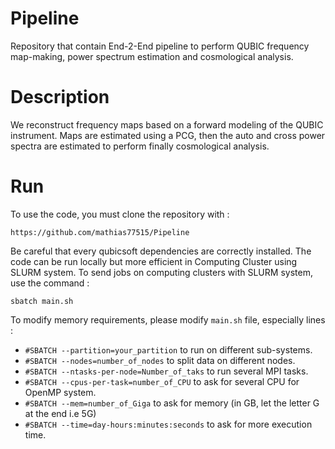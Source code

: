 # Pipeline

Repository that contain End-2-End pipeline to perform QUBIC frequency map-making, power spectrum estimation and cosmological analysis. 

# Description

We reconstruct frequency maps based on a forward modeling of the QUBIC instrument. Maps are estimated using a PCG, then the auto and cross power spectra are estimated to perform finally cosmological analysis.

# Run 

To use the code, you must clone the repository with :

```
https://github.com/mathias77515/Pipeline
```

Be careful that every qubicsoft dependencies are correctly installed. The code can be run locally but more efficient in Computing Cluster using SLURM system. To send jobs on computing clusters with SLURM system, use the command :

```
sbatch main.sh
```

To modify memory requirements, please modify `main.sh` file, especially lines :

* `#SBATCH --partition=your_partition` to run on different sub-systems.
* `#SBATCH --nodes=number_of_nodes` to split data on different nodes.
* `#SBATCH --ntasks-per-node=Number_of_taks` to run several MPI tasks.
* `#SBATCH --cpus-per-task=number_of_CPU` to ask for several CPU for OpenMP system.
* `#SBATCH --mem=number_of_Giga` to ask for memory (in GB, let the letter G at the end i.e 5G)
* `#SBATCH --time=day-hours:minutes:seconds` to ask for more execution time.
